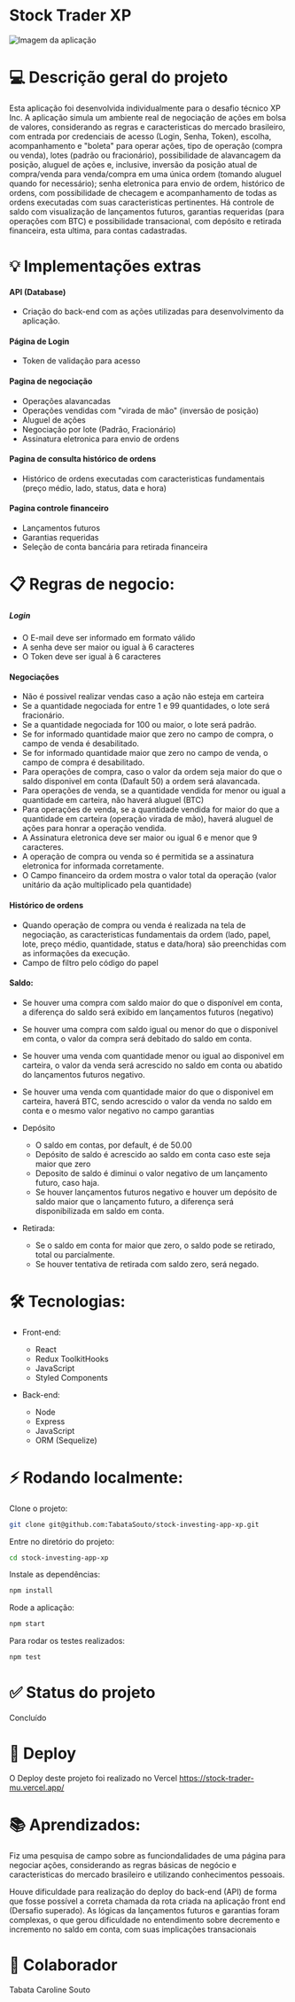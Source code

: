 # Stock Trader XP
![Imagem da aplicação](https://i.postimg.cc/htjLGyCB/Screenshot-from-2022-07-24-14-48-59.png)

# 💻 Descrição geral do projeto
Esta aplicação foi desenvolvida individualmente para o  desafio técnico XP Inc. A aplicação simula um ambiente real de negociação de ações em bolsa de valores, considerando as regras e caracteristicas do mercado brasileiro, com entrada por credenciais de acesso (Login, Senha, Token), escolha, acompanhamento e "boleta" para  operar ações, tipo de operação (compra ou venda), lotes (padrão ou fracionário), possibilidade de alavancagem da posição, aluguel de ações e, inclusive, inversão da posição atual de compra/venda para venda/compra em uma única ordem (tomando aluguel quando for necessário); senha eletronica para envio de ordem, histórico de ordens, com possibilidade de checagem e acompanhamento de todas as ordens executadas com suas caracteristicas pertinentes. Há controle de saldo com visualização de lançamentos futuros, garantias requeridas (para operações com BTC) e possibilidade transacional, com depósito e retirada financeira, esta ultima, para contas cadastradas.

# 💡 Implementações extras

#### API (Database)
- Criação do back-end com as ações utilizadas para desenvolvimento da aplicação.

#### Página de Login
- Token de validação para acesso

#### Pagina de negociação
- Operações alavancadas
- Operações vendidas com "virada de mão" (inversão de posição)
- Aluguel de ações
- Negociação por lote (Padrão, Fracionário)
- Assinatura eletronica para envio de ordens

#### Pagina de consulta histórico de ordens
- Histórico de ordens executadas com caracteristicas fundamentais (preço médio, lado, status, data e hora)

#### Pagina controle financeiro
- Lançamentos futuros
- Garantias requeridas
- Seleção de conta bancária para retirada financeira

# 📋 Regras de negocio:

##### Login
- O E-mail deve ser informado em formato válido
- A senha deve ser maior ou igual à 6 caracteres 
- O Token deve ser igual à 6 caracteres

#### Negociações
- Não é possivel realizar vendas caso a ação não esteja em carteira
- Se a quantidade negociada for entre 1 e 99 quantidades, o lote será fracionário.
- Se a quantidade negociada for 100 ou maior, o lote será padrão.
- Se for informado quantidade maior que zero no campo de compra, o campo de venda é desabilitado.
- Se for informado quantidade maior que zero no campo de venda, o campo de compra é desabilitado.
- Para operações de compra, caso o valor da ordem seja maior do que o saldo disponivel em conta (Dafault 50) a ordem será alavancada.
- Para operações de venda, se a quantidade vendida for menor ou igual a quantidade em carteira, não haverá aluguel (BTC)
- Para operações de venda, se a quantidade vendida for maior do que a quantidade em carteira (operação virada de mão), haverá aluguel de ações para honrar a operação vendida.
- A Assinatura eletronica deve ser maior ou igual 6 e menor que 9 caracteres.
- A operação de compra ou venda so é permitida se a assinatura eletronica for informada corretamente.
- O Campo financeiro da ordem mostra o valor total da operação (valor unitário da ação multiplicado pela quantidade)

#### Histórico de ordens
- Quando operação de compra ou venda é realizada na tela de negociação, as caracteristicas fundamentais da ordem (lado, papel, lote, preço médio, quantidade, status e data/hora) são preenchidas com as informações da execução.
- Campo de filtro pelo código do papel

#### Saldo:
- Se houver uma compra com saldo maior do que o disponível em conta, a diferença do saldo será exibido em lançamentos futuros (negativo)
- Se houver uma compra com saldo igual ou menor do que o disponivel em conta, o valor da compra será debitado do saldo em conta.
- Se houver uma venda com quantidade menor ou igual ao disponivel em carteira, o valor da venda será acrescido no saldo em conta ou abatido do lançamentos futuros negativo.
- Se houver uma venda com quantidade maior do que o disponivel em carteira, haverá BTC, sendo acrescido o valor da venda no saldo em conta e o mesmo valor negativo no campo garantias

- Depósito
  - O saldo em contas, por default, é de 50.00
  - Depósito de saldo é acrescido ao saldo em conta caso este seja maior que zero
  - Deposito de saldo é diminui o valor negativo de um lançamento futuro, caso haja.
  - Se houver lançamentos futuros negativo e houver um depósito de saldo maior que o lançamento futuro, a diferença será disponibilizada em saldo em conta.

- Retirada:
  - Se o saldo em conta for maior que zero, o saldo pode se retirado, total ou parcialmente.
  - Se houver tentativa de retirada com saldo zero, será negado.


# 🛠 Tecnologias:

- Front-end:
  - React
  - Redux ToolkitHooks
  - JavaScript
  - Styled Components

- Back-end:
  - Node
  - Express
  - JavaScript
  - ORM (Sequelize)


# ⚡ Rodando localmente:

Clone o projeto:
```bash
git clone git@github.com:TabataSouto/stock-investing-app-xp.git
```

Entre no diretório do projeto:
```bash
cd stock-investing-app-xp
```

Instale as dependências:
```bash
npm install
```

Rode a aplicação:
```bash
npm start
```

Para rodar os testes realizados:
```bash
npm test
```

# ✅ Status do projeto
Concluído

# 💽 Deploy
O Deploy deste projeto foi realizado no Vercel https://stock-trader-mu.vercel.app/ 

# 📚 Aprendizados:
Fiz uma pesquisa de campo sobre as funciondalidades de uma página para negociar ações, considerando as regras básicas de negócio e caracteristicas do mercado brasileiro e utilizando conhecimentos pessoais.

Houve dificuldade para realização do deploy do back-end (API) de forma que fosse possível a correta chamada da rota criada na aplicação front end (Dersafio superado). As lógicas da lançamentos futuros e garantias foram complexas, o que gerou dificuldade no entendimento sobre decremento e incremento no saldo em conta, com suas implicações transacionais

# 👧 Colaborador
Tabata Caroline Souto
